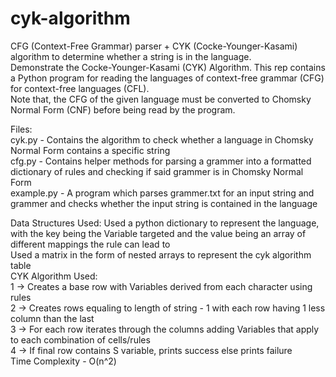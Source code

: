 # cyk-algorithm  
CFG (Context-Free Grammar) parser + CYK (Cocke-Younger-Kasami) algorithm to determine whether a string is in the language.  
Demonstrate the Cocke-Younger-Kasami (CYK) Algorithm. This rep contains a Python program for reading the languages of context-free grammar (CFG) for   context-free languages (CFL).  
Note that, the CFG of the given language must be converted to Chomsky Normal Form (CNF) before being read by the program.  

Files:  
  cyk.py - Contains the algorithm to check whether a language in Chomsky Normal Form contains a specific string  
  cfg.py - Contains helper methods for parsing a grammer into a formatted dictionary of rules and checking if said grammer is in Chomsky Normal Form  
  example.py - A program which parses grammer.txt for an input string and grammer and checks whether the input string is contained in the language  
  
Data Structures Used:
	Used a python dictionary to represent the language, with the key being the Variable targeted and the value being an array of different mappings the 	    rule can lead to  
	Used a matrix in the form of nested arrays to represent the cyk algorithm table   
CYK Algorithm Used:  
	1 -> Creates a base row with Variables derived from each character using rules  
	2 -> Creates rows equaling to length of string - 1 with each row having 1 less column than the last  
	3 -> For each row iterates through the columns adding Variables that apply to each combination of cells/rules  
	4 -> If final row contains S variable, prints success else prints failure  
Time Complexity - O(n^2)
